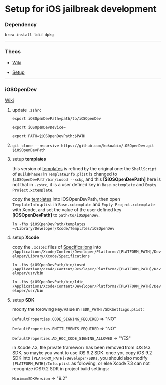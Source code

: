 # Setup for iOS jailbreak development


### Dependency

`brew install ldid dpkg`

---

### Theos

* [Wiki](https://github.com/theos/theos/wiki)

* [Setup](http://iphonedevwiki.net/index.php/Theos/Setup)

---

### iOSOpenDev

[Wiki](https://github.com/kokoabim/iOSOpenDev/wiki)

1. update `.zshrc`

    `export iOSOpenDevPath=path/to/iOSOpenDev`

    `export iOSOpenDevDevice=`

    `export PATH=$iOSOpenDevPath:$PATH`

2. `git clone --recursive https://github.com/kokoabim/iOSOpenDev.git $iOSOpenDevPath`

3. setup **templates**

    this version of [templates](https://github.com/wzqcongcong/iOSJailbreakDev/tree/master/templates) is refined by the original one: the `ShellScript` of `BuildPhases` in `TemplateInfo.plist` is changed to `$iOSOpenDevPath/bin/iosod --xcbp`, and this **[$iOSOpenDevPath]** here is not that in `.zshrc`, it is a user defined key in `Base.xctemplate` and `Empty Project.xctemplate`.

    copy the [templates](https://github.com/wzqcongcong/iOSJailbreakDev/tree/master/templates) into iOSOpenDevPath, then open `TemplateInfo.plist` in `Base.xctemplate` and `Empty Project.xctemplate` with Xcode, and set the value of the user defined key **[iOSOpenDevPath]** to `path/to/iOSOpenDev`.

    `ln -fhs $iOSOpenDevPath/templates ~/Library/Developer/Xcode/Templates/iOSOpenDev`

4. setup **Xcode**

    copy the `.xcspec` files of [Specifications](https://github.com/wzqcongcong/iOSJailbreakDev/tree/master/Specifications) into `/Applications/Xcode/Content/Developer/Platforms/[PLATFORM_PATH]/Developer/Library/Xcode/Specifications`

    `ln -fhs $iOSOpenDevPath/bin/iosod /Applications/Xcode/Content/Developer/Platforms/[PLATFORM_PATH]/Developer/usr/bin`

    `ln -fhs $iOSOpenDevPath/bin/ldid /Applications/Xcode/Content/Developer/Platforms/[PLATFORM_PATH]/Developer/usr/bin`

5. setup **SDK**

    modify the following key/value in `[SDK_PATH]/SDKSettings.plist`:

    `DefaultProperties.CODE_SIGNING_REQUIRED` => "NO"
    
    `DefaultProperties.ENTITLEMENTS_REQUIRED` => "NO"
    
    `DefaultProperties.AD_HOC_CODE_SIGNING_ALLOWED` => "YES"

    in Xcode 7.3, the private framework has been removed from iOS 9.3 SDK, so maybe you want to use iOS 9.2 SDK. once you copy iOS 9.2 SDK into `[PLATFORM_PATH]/Developer/SDKs`, you should also modify `[PLATFORM_PATH]/Info.plist` as following, or else Xcode 7.3 can not recognize iOS 9.2 SDK in project build settings:

    `MinimumSDKVersion` => "9.2"
